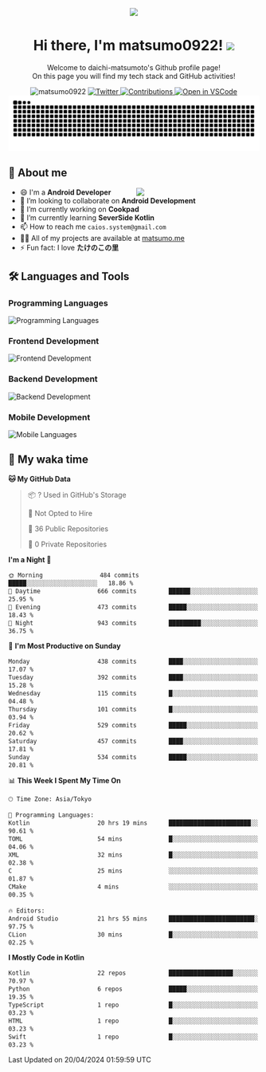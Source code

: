 <p align="center"><img src="https://capsule-render.vercel.app/api?type=waving&color=gradient&height=300&section=header&text=Hi%20I%27m%20matsumo&fontSize=90&animation=fadeIn&fontAlignY=38&desc=Welcome%20to%20daichi-matsumoto%27s%20GitHub%20profile%20&descAlignY=55&descAlign=62"></p>

<h1 align="center">Hi there, I'm matsumo0922! <img src="https://media.giphy.com/media/hvRJCLFzcasrR4ia7z/giphy.gif" width="32"></h1>

<p align="center">
Welcome to daichi-matsumoto's Github profile page!<br>
On this page you will find my tech stack and GitHub activities!
</p>

<div align="center">
  <img src="https://komarev.com/ghpvc/?username=matsumo0922&label=Profile%20views&color=ac3726&style=flat" alt="matsumo0922" />
  <a href="https://twitter.com/matsumo0922">
    <img src="https://badgen.net/badge/twitter/@matsumo0922?icon=twitter" alt="Twitter" />
  </a>
  <a href="https://qiita.com/CAIOS">
    <img src="https://badgen.org/img/qiita/CAIOS/contributions?style=flat" alt="Contributions" />
  </a>
  <a href="https://open.vscode.dev/matsumo0922/matsumo0922">
    <img alt="Open in VSCode" src="https://img.shields.io/static/v1?logo=visualstudiocode&label=&message=Open%20in%20Visual%20Studio%20Code&labelColor=2c2c32&color=007acc&logoColor=007acc" />
  </a>
</div>

<picture>
  <source media="(prefers-color-scheme: dark)" srcset="./resources/github-contribution-grid-snake-dark.svg" />
  <source media="(prefers-color-scheme: light)" srcset="./resources/github-contribution-grid-snake-light.svg" />
  <img alt="github-snake" src="./resources/github-contribution-grid-snake-light.svg" />
</picture>

## 📝 About me

<picture>
  <source media="(prefers-color-scheme: dark)" srcset="https://github-readme-stats.vercel.app/api?username=matsumo0922&show_icons=true&locale=en&theme=dark" />
  <source media="(prefers-color-scheme: light)" srcset="https://github-readme-stats.vercel.app/api?username=matsumo0922&show_icons=true&locale=en&theme=default" />
  <img align="right" width="49%" src="https://github-readme-stats.vercel.app/api?username=matsumo0922&show_icons=true&locale=en&theme=default" />
</picture>

- 😄 I'm a **Android Developer**
- 👯 I’m looking to collaborate on **Android Development**
- 🔭 I’m currently working on **Cookpad**
- 🌱 I’m currently learning **SeverSide Kotlin**
- 📫 How to reach me `caios.system@gmail.com`
- 👨‍💻 All of my projects are available at [matsumo.me](matsumo.me)
- ⚡ Fun fact: I love **たけのこの里**

## 🛠️ Languages and Tools

### Programming Languages
![Programming Languages](https://skillicons.dev/icons?i=kotlin,java,c,cpp,ruby,py,md)

### Frontend Development
![Frontend Development](https://skillicons.dev/icons?i=kotlin,next,react,html,css)

### Backend Development
![Backend Development](https://skillicons.dev/icons?i=kotlin,graphql,rails,redis,nodejs)

### Mobile Development
![Mobile Languages](https://skillicons.dev/icons?i=kotlin,ktor)

## 📌 My waka time
<!--START_SECTION:waka-->
**🐱 My GitHub Data** 

> 📦 ? Used in GitHub's Storage 
 > 
> 🚫 Not Opted to Hire
 > 
> 📜 36 Public Repositories 
 > 
> 🔑 0 Private Repositories 
 > 
**I'm a Night 🦉** 

```text
🌞 Morning                484 commits         █████░░░░░░░░░░░░░░░░░░░░   18.86 % 
🌆 Daytime                666 commits         ██████░░░░░░░░░░░░░░░░░░░   25.95 % 
🌃 Evening                473 commits         █████░░░░░░░░░░░░░░░░░░░░   18.43 % 
🌙 Night                  943 commits         █████████░░░░░░░░░░░░░░░░   36.75 % 
```
📅 **I'm Most Productive on Sunday** 

```text
Monday                   438 commits         ████░░░░░░░░░░░░░░░░░░░░░   17.07 % 
Tuesday                  392 commits         ████░░░░░░░░░░░░░░░░░░░░░   15.28 % 
Wednesday                115 commits         █░░░░░░░░░░░░░░░░░░░░░░░░   04.48 % 
Thursday                 101 commits         █░░░░░░░░░░░░░░░░░░░░░░░░   03.94 % 
Friday                   529 commits         █████░░░░░░░░░░░░░░░░░░░░   20.62 % 
Saturday                 457 commits         ████░░░░░░░░░░░░░░░░░░░░░   17.81 % 
Sunday                   534 commits         █████░░░░░░░░░░░░░░░░░░░░   20.81 % 
```


📊 **This Week I Spent My Time On** 

```text
🕑︎ Time Zone: Asia/Tokyo

💬 Programming Languages: 
Kotlin                   20 hrs 19 mins      ███████████████████████░░   90.61 % 
TOML                     54 mins             █░░░░░░░░░░░░░░░░░░░░░░░░   04.06 % 
XML                      32 mins             █░░░░░░░░░░░░░░░░░░░░░░░░   02.38 % 
C                        25 mins             ░░░░░░░░░░░░░░░░░░░░░░░░░   01.87 % 
CMake                    4 mins              ░░░░░░░░░░░░░░░░░░░░░░░░░   00.35 % 

🔥 Editors: 
Android Studio           21 hrs 55 mins      ████████████████████████░   97.75 % 
CLion                    30 mins             █░░░░░░░░░░░░░░░░░░░░░░░░   02.25 % 
```

**I Mostly Code in Kotlin** 

```text
Kotlin                   22 repos            ██████████████████░░░░░░░   70.97 % 
Python                   6 repos             █████░░░░░░░░░░░░░░░░░░░░   19.35 % 
TypeScript               1 repo              █░░░░░░░░░░░░░░░░░░░░░░░░   03.23 % 
HTML                     1 repo              █░░░░░░░░░░░░░░░░░░░░░░░░   03.23 % 
Swift                    1 repo              █░░░░░░░░░░░░░░░░░░░░░░░░   03.23 % 
```




 Last Updated on 20/04/2024 01:59:59 UTC
<!--END_SECTION:waka-->
